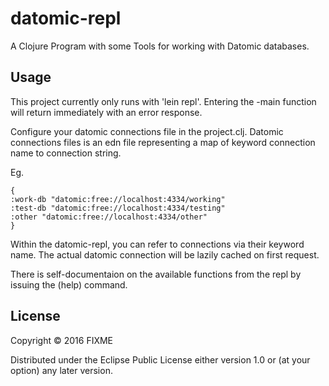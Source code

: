# datomic-repl

A Clojure Program with some Tools for working with Datomic databases.

## Usage

This project currently only runs with 'lein repl'.  Entering the -main function will return immediately with an error response.

Configure your datomic connections file in the project.clj.  Datomic connections files is an edn file representing a map of keyword connection name to connection string.

Eg.

```
{
:work-db "datomic:free://localhost:4334/working"
:test-db "datomic:free://localhost:4334/testing"
:other "datomic:free://localhost:4334/other"
}
```

Within the datomic-repl, you can refer to connections via their keyword name.  The actual datomic connection will be lazily cached on first request.

There is self-documentaion on the available functions from the repl by issuing the (help) command.

## License

Copyright © 2016 FIXME

Distributed under the Eclipse Public License either version 1.0 or (at
your option) any later version.
